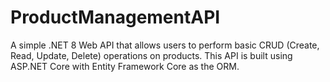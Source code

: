 # ProductManagementAPI
A simple .NET 8 Web API that allows users to perform basic CRUD (Create, Read, Update, Delete) operations on products. This API is built using ASP.NET Core with Entity Framework Core as the ORM.
